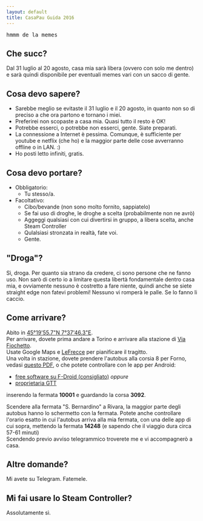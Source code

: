 ```yaml
---
layout: default
title: CasaPau Guida 2016
---
```


<pre>hmmm de la memes</pre>  
  
<h2>Che succ?</h2>
  
Dal 31 luglio al 20 agosto, casa mia sarà libera (ovvero con solo me dentro) e sarà quindi disponibile per eventuali memes vari con un sacco di gente.  
  
<h2>Cosa devo sapere?</h2>
  
* Sarebbe meglio se evitaste il 31 luglio e il 20 agosto, in quanto non so di preciso a che ora partono e tornano i miei.  
* Preferirei non scopaste a casa mia. Quasi tutto il resto è OK!  
* Potrebbe esserci, o potrebbe non esserci, gente. Siate preparati.  
* La connessione a Internet è pessima. Comunque, è sufficiente per youtube e netflix (che ho) e la maggior parte delle cose avverranno offline o in LAN. :)  
* Ho posti letto infiniti, gratis.  
  
<h2>Cosa devo portare?</h2>
  
* Obbligatorio:  
	* Tu stesso/a.  
* Facoltativo:  
	* Cibo/bevande (non sono molto fornito, sappiatelo)  
	* Se fai uso di droghe, le droghe a scelta (probabilmente non ne avrò)  
	* Aggeggi qualsiasi con cui divertirsi in gruppo, a libera scelta, anche Steam Controller  
	* Qulalsiasi stronzata in realtà, fate voi.
	* Gente.  
    
<h2>"Droga"?</h2>
  
Sì, droga. Per quanto sia strano da credere, ci sono persone che ne fanno uso. Non sarò di certo io a limitare questa libertà fondamentale dentro casa mia, e ovviamente nessuno è costretto a fare niente, quindi anche se siete straight edge non fatevi problemi! Nessuno vi romperà le palle. Se lo fanno li caccio.  
  
<h2>Come arrivare?</h2>
  
Abito in [45°19'55.7"N 7°37'46.3"E](https://www.google.it/maps/place/45°19'55.7"N+7°37'46.3"E/@45.3321427,7.6273391,17z/).  
Per arrivare, dovete prima andare a Torino e arrivare alla stazione di [Via Fiochetto](https://www.google.it/maps/place/Gruppo+Torinese+Trasporti+SP+A./@45.06649,7.6878596,13.48z/).  
Usate Google Maps e [LeFrecce](https://www.lefrecce.it) per pianificare il tragitto.  
Una volta in stazione, dovete prendere l'autobus alla corsia 8 per Forno, vedasi [questo PDF](http://www.gtt.to.it/cms/risorse/intercomunale/oraripdf/3092.pdf), o che potete controllare con le app per Android:  

+ [free software su F-Droid (consigliato)](https://f-droid.org/repo/it.reyboz.bustorino_19.apk) *oppure*  
+ [proprietaria GTT](https://play.google.com/store/apps/details?id=it.fivet.gttmobile)  

inserendo la fermata **10001** e guardando la corsa **3092**.  
  
Scendere alla fermata "S. Bernardino" a Rivara, la maggior parte degli autobus hanno lo schermetto con la fermata. Potete anche controllare l'orario esatto in cui l'autobus arriva alla mia fermata, con una delle app di cui sopra, mettendo la fermata **14248** (e sapendo che il viaggio dura circa 57-61 minuti)  
Scendendo previo avviso telegrammico troverete me e vi accompagnerò a casa.  
  
<h2>Altre domande?</h2>
  
Mi avete su Telegram. Fatemele.  
  
<h2>Mi fai usare lo Steam Controller?</h2>
  
Assolutamente sì.  

